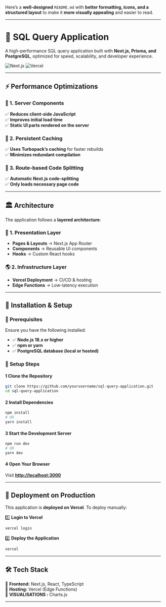 Here’s a **well-designed** `README.md` with **better formatting, icons, and a structured layout** to make it **more visually appealing** and easier to read.  

---
# 🚀 SQL Query Application  

A high-performance SQL query application built with **Next.js, Prisma, and PostgreSQL**, optimized for speed, scalability, and developer experience.  

![Next.js](https://img.shields.io/badge/Next.js-000?logo=next.js&logoColor=white)  ![Vercel](https://img.shields.io/badge/Deployed%20on-Vercel-black?logo=vercel)

---

## ⚡️ Performance Optimizations  

### 🔹 1. Server Components  
✅ **Reduces client-side JavaScript**  
✅ **Improves initial load time**  
✅ **Static UI parts rendered on the server**  

### 🔹 2. Persistent Caching  
✅ **Uses Turbopack’s caching** for faster rebuilds  
✅ **Minimizes redundant compilation**  

### 🔹 3. Route-based Code Splitting  
✅ **Automatic Next.js code-splitting**  
✅ **Only loads necessary page code**  


---

## 🏛 Architecture  

The application follows a **layered architecture**:  

### 🎨 **1. Presentation Layer**  
- **Pages & Layouts** → Next.js App Router  
- **Components** → Reusable UI components  
- **Hooks** → Custom React hooks  
  

### 🌎 **2. Infrastructure Layer**  
- **Vercel Deployment** → CI/CD & hosting  
- **Edge Functions** → Low-latency execution  

---

## 📌 Installation & Setup  

### 🔹 **Prerequisites**  
Ensure you have the following installed:  
- ✅ **Node.js 18.x or higher**  
- ✅ **npm or yarn**  
- ✅ **PostgreSQL database (local or hosted)**  

### 🔹 **Setup Steps**  

#### 1️ Clone the Repository  
```bash
git clone https://github.com/yourusername/sql-query-application.git
cd sql-query-application
```

#### 2 Install Dependencies  
```bash
npm install
# OR
yarn install
```


#### 3 Start the Development Server  
```bash
npm run dev
# OR
yarn dev
```

#### 4 Open Your Browser  
Visit **[http://localhost:3000](http://localhost:3000)**  

---

## 🚀 Deployment on Production  

This application is **deployed on Vercel**. To deploy manually:  

1️⃣ **Login to Vercel**  
```bash
vercel login
```

2️⃣ **Deploy the Application**  
```bash
vercel
```

---

## 🛠 Tech Stack  

🔹 **Frontend:** Next.js, React, TypeScript    
🔹 **Hosting:** Vercel (Edge Functions)  
🔹 **VISUALISATIONS :** Charts.js 

---

